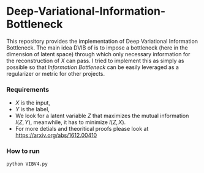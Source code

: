 # Deep-Variational-Information-Bottleneck

This repository provides the implementation of Deep Variational Information Bottleneck. The main idea DVIB of is to impose a bottleneck (here in the dimension of latent space) through which only necessary information for the reconstruction of $X$ can pass. I tried to implement this as simply as possible so that _Information Bottleneck_ can be easily leveraged as a regularizer or metric for other projects.

### Requirements
- $X$ is the input, 
- $Y$ is the label,
- We look for a latent variable $Z$ that maximizes the mutual information $I(Z, Y)$, meanwhile, it has to minimize $I(Z, X)$. 
- For more detials and theoritical proofs please look at https://arxiv.org/abs/1612.00410

### How to run
```bash
python VIBV4.py
```

